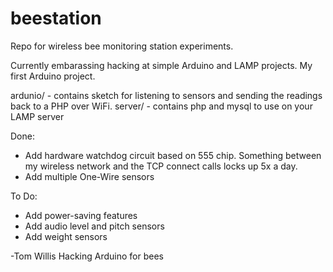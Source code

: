 # beestation
Repo for wireless bee monitoring station experiments.

Currently embarassing hacking at simple Arduino and LAMP projects.  My first Arduino project.

ardunio/ - contains sketch for listening to sensors and sending the readings back to a PHP over WiFi.
server/ - contains php and mysql to use on your LAMP server

Done:
 * Add hardware watchdog circuit based on 555 chip. Something between my wireless network and the TCP connect calls locks up 5x a day.
 * Add multiple One-Wire sensors

To Do:
 * Add power-saving features
 * Add audio level and pitch sensors
 * Add weight sensors

-Tom Willis
Hacking Arduino for bees
